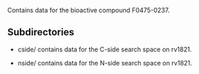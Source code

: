 Contains data for the bioactive compound F0475-0237.

## Subdirectories

- cside/ contains data for the C-side search space on rv1821.

- nside/ contains data for the N-side search space on rv1821.

